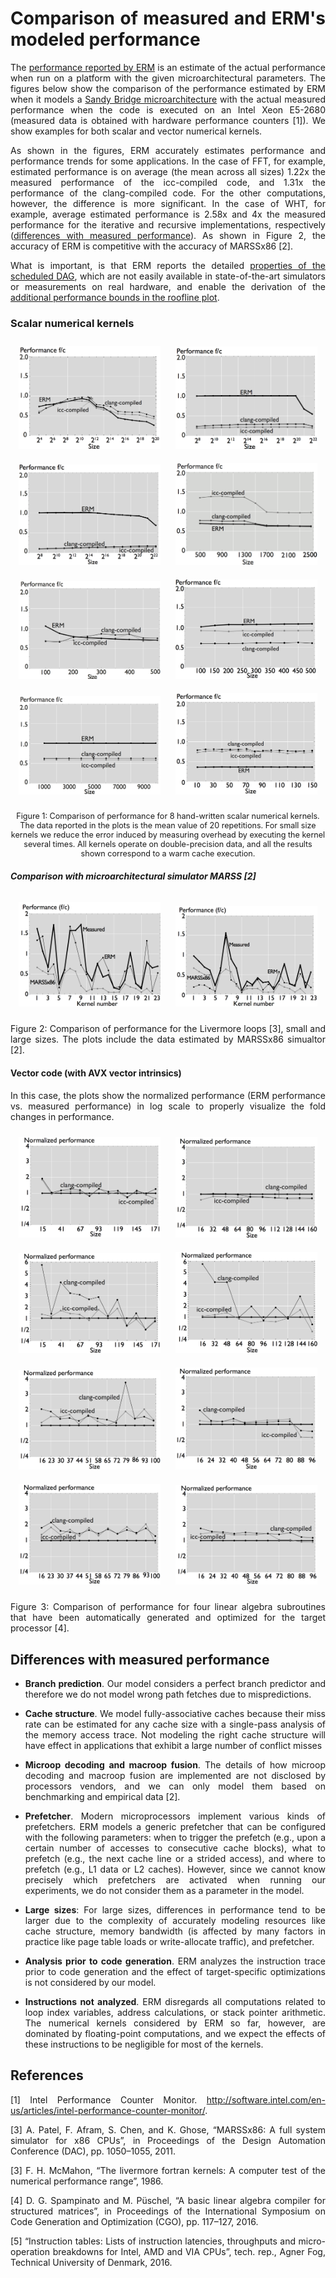 <style>
body {
text-align: justify}
</style>


# Comparison of measured and ERM's modeled performance

<!---
# ERM's modeled vs. measured performance
 -->

The [performance reported by ERM](#performance) is an estimate of
the actual performance when run on a platform with the given microarchitectural parameters. The figures below show the comparison of the performance estimated by ERM when it models a [Sandy Bridge microarchitecture](uarch-configurations.md) with the actual measured performance when the code is executed on an Intel Xeon E5-2680 (measured data is obtained with hardware performance counters [1]). We show examples for both scalar and vector numerical kernels.

As shown in
the figures, ERM accurately estimates performance and performance trends for some applications. In the case of FFT, for example,
estimated performance is on average (the mean across all sizes) 1.22x the measured performance
of the icc-compiled code, and 1.31x the performance of the clang-compiled code.
For the other
computations, however, the difference is more significant. In the case of WHT, for example,
average estimated performance is 2.58x and 4x the measured performance for the iterative and
recursive implementations, respectively
([differences with measured performance](#differences-with-measured-performance)). As shown in Figure 2, the accuracy of ERM is competitive with the accuracy of MARSSx86 [2].

What is important, is that ERM reports the detailed [properties of
the scheduled DAG](performance-model.md), which are not easily available in state-of-the-art
simulators or measurements on real hardware, and enable the derivation of the
[additional performance bounds in the roofline plot]().

### Scalar numerical kernels

<p align="center">
<img src="https://raw.githubusercontent.com/caparrov/test-github-page/master/resources/images/fft-warm-thesis.png"   width="45%" height="45%" alt="Sublime's custom image" style="border:0px;margin:10px"/>


<img src="https://raw.githubusercontent.com/caparrov/test-github-page/master/resources/images/wht-i-warm-illustrator.png"   width="45%" height="45%" alt="Sublime's custom image" style="border:0px;margin:10px"/>


<img src="https://raw.githubusercontent.com/caparrov/test-github-page/master/resources/images/wht-r-warm-illustrator.png"   width="45%" height="45%" alt="Sublime's custom image" style="border:0px;margin:10px"/>


<img src="https://raw.githubusercontent.com/caparrov/test-github-page/master/resources/images/mvm-warm-illustrator.png"   width="45%" height="45%" alt="Sublime's custom image" style="border:0px;margin:10px"/>
<img src="https://raw.githubusercontent.com/caparrov/test-github-page/master/resources/images/mmm-warm-illustrator.png"   width="45%" height="45%" alt="Sublime's custom image" style="border:0px;margin:10px"/>
<img src="https://raw.githubusercontent.com/caparrov/test-github-page/master/resources/images/mmm-block-warm-thesis.png"   width="45%" height="45%" alt="Sublime's custom image" style="border:0px;margin:10px"/>
<img src="https://raw.githubusercontent.com/caparrov/test-github-page/master/resources/images/kmeans-warm-illustrator.png"   width="45%" height="45%" alt="Sublime's custom image" style="border:0px;margin:10px"/>
<img src="https://raw.githubusercontent.com/caparrov/test-github-page/master/resources/images/stencil-warm-thesis.png"   width="45%" height="45%" alt="Sublime's custom image" style="border:0px;margin:10px"/>

<p style="width:image width px; font-size:90%; text-align:center;">
Figure 1: Comparison of performance for 8 hand-written scalar numerical kernels. The data reported in the plots is the mean value of 20 repetitions. For small size kernels
we reduce the error induced by measuring overhead by executing the kernel several times. All kernels
operate on double-precision data, and all the results shown correspond to a warm cache execution.
</p>

</p>

##### Comparison with microarchitectural simulator MARSS [2]


<p align="center">
<img src="https://raw.githubusercontent.com/caparrov/test-github-page/master/resources/images/livermore-loops-kernels-small-perf-comparison.png"  width="45%" height="45%" alt="Sublime's custom image" style="border:0px;margin:10px"/>

<img src="https://raw.githubusercontent.com/caparrov/test-github-page/master/resources/images/livermore-loops-kernels-large-perf-comparison.png"   width="45%" height="45%" alt="Sublime's custom image" style="border:0px;margin:10px"/>
</p>
<p style="width:image width px; font-size:90%; text-align:center;">

Figure 2: Comparison of performance for the Livermore loops [3], small and large sizes. The plots include the data estimated by MARSSx86 simualtor [2].
</p>

#### Vector code (with AVX vector intrinsics)


In this
case, the plots show the normalized performance (ERM performance vs. measured performance)
in log scale to properly visualize the fold changes in performance. 


<p align="center">
<img src="https://raw.githubusercontent.com/caparrov/test-github-page/master/resources/images/dsyrk-15-171-13-normalized.png"   width="45%" height="45%" alt="Sublime's custom image" style="border:0px;margin:10px"/>


<img src="https://raw.githubusercontent.com/caparrov/test-github-page/master/resources/images/dsyrk-16-160-16-normalized.png"   width="45%" height="45%" alt="Sublime's custom image" style="border:0px;margin:10px"/>


<img src="https://raw.githubusercontent.com/caparrov/test-github-page/master/resources/images/dltrsv-15-171-13-normalized.png"   width="45%" height="45%" alt="Sublime's custom image" style="border:0px;margin:10px"/>


<img src="https://raw.githubusercontent.com/caparrov/test-github-page/master/resources/images/dltrsv-16-160-16-normalized.png"   width="45%" height="45%" alt="Sublime's custom image" style="border:0px;margin:10px"/>

<img src="https://raw.githubusercontent.com/caparrov/test-github-page/master/resources/images/dlusmm-16-100-7-normalized.png"   width="45%" height="45%" alt="Sublime's custom image" style="border:0px;margin:10px"/>

<img src="https://raw.githubusercontent.com/caparrov/test-github-page/master/resources/images/dlusmm-16-96-8-normalized.png"   width="45%" height="45%" alt="Sublime's custom image" style="border:0px;margin:10px"/>

<img src="https://raw.githubusercontent.com/caparrov/test-github-page/master/resources/images/dsylmm-16-100-7-normalized.png"   width="45%" height="45%" alt="Sublime's custom image" style="border:0px;margin:10px"/>

<img src="https://raw.githubusercontent.com/caparrov/test-github-page/master/resources/images/dsylmm-16-96-8-normalized.png"   width="45%" height="45%" alt="Sublime's custom image" style="border:0px;margin:10px"/>
</p>

<p style="width:image width px; font-size:90%; text-align:center;">

Figure 3: Comparison of performance for four linear algebra subroutines that
have been automatically generated and optimized for the target processor [4]. 
</p>


## Differences with measured performance


* **Branch prediction**. Our model considers a perfect branch predictor and therefore we
do not model wrong path fetches due to mispredictions. 


* **Cache structure**. We model fully-associative caches because their miss rate can be estimated
for any cache size with a single-pass analysis of the memory access trace. Not modeling the right cache structure will have effect in applications that
exhibit a large number of conflict misses


* **Microop decoding and macroop fusion**. The details of how microop decoding and macroop
fusion are implemented are not disclosed by processors vendors, and we can only model
them based on benchmarking and empirical data [2].


* **Prefetcher**. Modern microprocessors implement various kinds of prefetchers. ERM
models a
generic prefetcher that can be configured with the following parameters: when to trigger
the prefetch (e.g., upon a certain number of accesses to consecutive cache blocks), what to
prefetch (e.g., the next cache line or a strided access), and where to prefetch (e.g., L1 data
or L2 caches). However, since we cannot know precisely which prefetchers are activated
when running our experiments, we do not consider them as a parameter in the model.

* **Large sizes**: For large sizes, differences in performance tend to be larger due to the complexity of accurately
modeling resources like cache structure, memory bandwidth (is affected by many factors in practice
like page table loads or write-allocate traffic), and prefetcher.


* **Analysis prior to code generation**. ERM analyzes the instruction trace
prior to code generation and the effect of target-specific optimizations is not considered by
our model. 

* **Instructions not analyzed**. ERM disregards all computations related to loop index variables, address
calculations, or stack pointer arithmetic. The numerical kernels considered by ERM so far,
however, are dominated by floating-point computations, and we expect the effects of these
instructions to be negligible for most of the kernels.



## References

[1] Intel Performance Counter Monitor. <http://software.intel.com/en-us/articles/intel-performance-counter-monitor/>.

[3] A. Patel, F. Afram, S. Chen, and K. Ghose, “MARSSx86: A full system simulator for x86
CPUs”, in Proceedings of the Design Automation Conference (DAC), pp. 1050–1055, 2011.

[3] F. H. McMahon, “The livermore fortran kernels: A computer test of the numerical performance
range”, 1986.

[4] D. G. Spampinato and M. Püschel, “A basic linear algebra compiler for structured matrices”,
in Proceedings of the International Symposium on Code Generation and Optimization
(CGO), pp. 117–127, 2016.

[5] “Instruction tables: Lists of instruction latencies, throughputs and micro-operation breakdowns
for Intel, AMD and VIA CPUs”, tech. rep., Agner Fog, Technical University of
Denmark, 2016.
